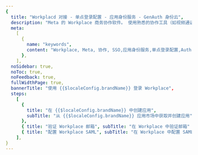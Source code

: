 ```yaml
---
{
  title: "Workplacd 对接 - 单点登录配置 - 应用身份服务 - GenAuth 身份云",
  description: "Meta 的 Workplace 商务协作软件。 使用熟悉的协作工具（如视频通话和实时视频）进行协作。",
  meta:
    [
      {
        name: "keywords",
        content: "Workplace, Meta, 协作, SSO,应用身份服务,单点登录配置,Authing身份云",
      },
    ],
  noSidebar: true,
  noToc: true,
  noFeedback: true,
  fullWidthPage: true,
  bannerTitle: "使用 {{$localeConfig.brandName}} 登录 Workplace",
  steps:
    [
      {
        title: "在 {{$localeConfig.brandName}} 中创建应用",
        subTitle: "从 {{$localeConfig.brandName}} 应用市场中获取并创建应用",
      },
      { title: "验证 Workplace 邮箱", subTitle: "在 Workplace 中验证邮箱" },
      { title: "配置 Workplace SAML", subTitle: "在 Workplace 中配置 SAML" },
    ],
}
---
```


<IntegrationDetail/>
